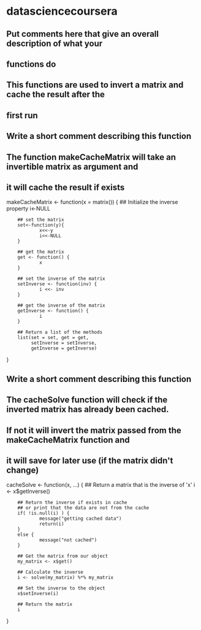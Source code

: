 # datasciencecoursera
## Put comments here that give an overall description of what your
## functions do
## This functions are used to invert a matrix and cache the result after the
## first run

## Write a short comment describing this function
## The function makeCacheMatrix will take an invertible matrix as argument and 
## it will cache the result if exists

makeCacheMatrix <- function(x = matrix()) {
        ## Initialize the inverse property
        i<-NULL
        
        ## set the matrix
        set<-function(y){
                x<<-y
                i<<-NULL
        }
        
        ## get the matrix
        get <- function() {
                x
        }
        
        ## set the inverse of the matrix
        setInverse <- function(inv) {
                i <<- inv
        }
        
        ## get the inverse of the matrix
        getInverse <- function() {
                i
        }
        
        ## Return a list of the methods
        list(set = set, get = get,
             setInverse = setInverse,
             getInverse = getInverse)
}


## Write a short comment describing this function
## The cacheSolve function will check if the inverted matrix has already been cached.
## If not it will invert the matrix passed from the makeCacheMatrix function and 
## it will save for later use (if the matrix didn't change)

cacheSolve <- function(x, ...) {
        ## Return a matrix that is the inverse of 'x'
        i <- x$getInverse()
        
        ## Return the inverse if exists in cache
        ## or print that the data are not from the cache
        if( !is.null(i) ) {
                message("getting cached data")
                return(i)
        }
        else {
                message("not cached")
        }
        
        ## Get the matrix from our object
        my_matrix <- x$get()
        
        ## Calculate the inverse 
        i <- solve(my_matrix) %*% my_matrix
        
        ## Set the inverse to the object
        x$setInverse(i)
        
        ## Return the matrix
        i
}
